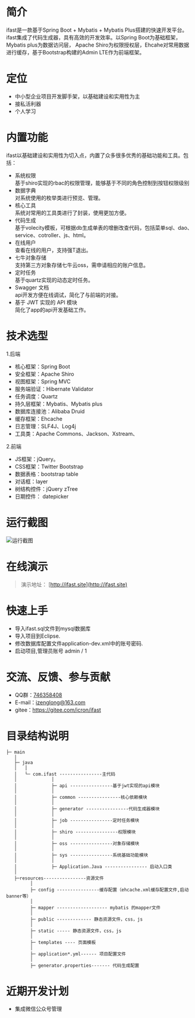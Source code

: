
# 简介
ifast是一款基于Spring Boot + Mybatis + Mybatis Plus搭建的快速开发平台。ifast集成了代码生成器，具有高效的开发效率。以Spring Boot为基础框架，Mybatis plus为数据访问层， Apache Shiro为权限授权层，Ehcahe对常用数据进行缓存，基于Bootstrap构建的Admin LTE作为前端框架。

# 定位
 * 中小型企业项目开发脚手架，以基础建设和实用性为主 
 * 接私活利器 
 * 个人学习

# 内置功能
ifast以基础建设和实用性为切入点，内置了众多很多优秀的基础功能和工具。包括：
 * 系统权限  
    基于shiro实现的rbac的权限管理，能够基于不同的角色控制到按钮权限级别
 * 数据字典  
 	对系统使用的枚举类进行预览、管理。
 * 核心工具  
	系统对常用的工具类进行了封装，使用更加方便。
 * 代码生成  
 	基于volecity模板，可根据db生成单表的增删改查代码，包括菜单sql、dao、service、cotroller、js、html。
 * 在线用户  
 	查看在线的用户，支持强T退出。
 * 七牛对象存储  
 	支持第三方对象存储七牛云oss，需申请相应的账户信息。
 * 定时任务  
 	基于quartz实现的动态定时任务。
 * Swagger 文档  
 	api开发方便在线调试，简化了与前端的对接。
 * 基于 JWT 实现的 API 模块  
	简化了app的api开发基础工作。
	
# 技术选型
1.后端
 * 核心框架：Spring Boot
 * 安全框架：Apache Shiro
 * 视图框架：Spring MVC
 * 服务端验证：Hibernate Validator
 * 任务调度：Quartz
 * 持久层框架：Mybatis、Mybatis plus
 * 数据库连接池：Alibaba Druid
 * 缓存框架：Ehcache
 * 日志管理：SLF4J、Log4j
 * 工具类：Apache Commons、Jackson、Xstream、

2.前端

 * JS框架：jQuery。
 * CSS框架：Twitter Bootstrap
 * 数据表格：bootstrap table
 * 对话框：layer
 * 树结构控件：jQuery zTree
 * 日期控件： datepicker
 
# 运行截图
![运行截图](http://p6r7ke2jc.bkt.clouddn.com/ifast/20180415/login-1523788364377.png)

# 在线演示

> 演示地址： [http://ifast.site](http://ifast.site)

# 快速上手
 * 导入ifast.sql文件到mysql数据库
 * 导入项目到Eclipse.
 * 修改数据库配置文件application-dev.xml中的账号密码.
 * 启动项目,管理员账号  admin / 1
 
# 交流、反馈、参与贡献
 * QQ群：[746358408](https://jq.qq.com/?_wv=1027&k=5Ofijn8)
 * E-mail：izenglong@163.com
 * gitee：https://gitee.com/icron/ifast

# 目录结构说明
```
├─ main
   │  
   ├─ java
   │   │
   │   └─ com.ifast ----------------主代码
   │             │    
   │             ├─ api ----------------基于jwt实现的api模块
   │             │
   │             ├─ common ----------------核心依赖模块
   │             │    
   │             ├─ generator ----------------代码生成器模块
   │             │    
   │             ├─ job ----------------定时任务模块
   │             │    
   │             ├─ shiro ----------------权限模块
   │             │    
   │             ├─ oss ----------------对象存储模块
   │             │    
   │             ├─ sys ----------------系统基础功能模块
   │             │    
   │             ├─ Application.Java ---------------- 启动入口类
   │
   ├─resources----------------资源文件
         │
         ├─ config ----------------缓存配置（ehcache.xml缓存配置文件,启动banner等）
         │ 
         ├─ mapper ------------------- mybatis 的mapper文件
         │ 
         ├─ public ------------- 静态资源文件，css，js
         │ 
         ├─ static ----- 静态资源文件，css，js
         │ 
         ├─ templates ---- 页面模板
         │ 
         ├─ application*.yml------ 项目配置文件
         │ 
         ├─ generator.properties------- 代码生成配置

```

# 近期开发计划
 * 集成微信公众号管理
